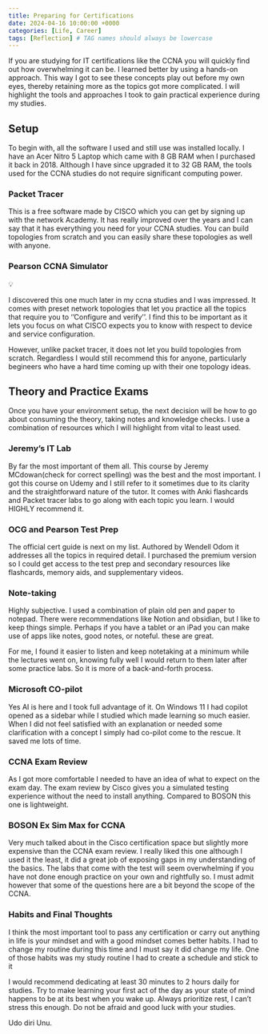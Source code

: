 ```yaml
---
title: Preparing for Certifications
date: 2024-04-16 10:00:00 +0000
categories: [Life, Career]
tags: [Reflection] # TAG names should always be lowercase
---
```


If you are studying for IT certifications like the CCNA you will quickly find out how overwhelming it can be. I learned better by using a hands-on approach. This way I got to see these concepts play out before my own eyes, thereby retaining more as the topics got more complicated. I will highlight the tools and approaches I took to gain practical experience during my studies.

## Setup

To begin with, all the software I used and still use was installed locally. I have an Acer Nitro 5 Laptop which came with 8 GB RAM when I purchased it back in 2018. Although I have since upgraded it to 32 GB RAM, the tools used for the CCNA studies do not require significant computing power.

### Packet Tracer

 <!--image here-->

This is a free software made by CISCO which you can get by signing up with the network Academy. It has really improved over the years and I can say that it has everything you need for your CCNA studies. You can build topologies from scratch and you can easily share these topologies as well with anyone.

### Pearson CCNA Simulator

💡 <!--image here-->

I discovered this one much later in my ccna studies and I was impressed. It comes with preset network topologies that let you practice all the topics that require you to ‘’Configure and verify’’. I find this to be important as it lets you focus on what CISCO expects you to know with respect to device and service configuration.

However, unlike packet tracer, it does not let you build topologies from scratch. Regardless I would still recommend this for anyone, particularly begineers who have a hard time coming up with their one topology ideas.

## Theory and Practice Exams

Once you have your environment setup, the next decision will be how to go about consuming the theory, taking notes and knowledge checks. I use a combination of resources which I will highlight from vital to least used.

### Jeremy’s IT Lab

By far the most important of them all. This course by Jeremy MCdowan(check for correct spelling) was the best and the most important. I got this course on Udemy and I still refer to it sometimes due to its clarity and the straightforward nature of the tutor. It comes with Anki flashcards and Packet tracer labs to go along with each topic you learn. I would HIGHLY recommend it.

### OCG and Pearson Test Prep

The official cert guide is next on my list. Authored by Wendell Odom it addresses all the topics in required detail. I purchased the premium version so I could get access to the test prep and secondary resources like flashcards, memory aids, and supplementary videos.

### Note-taking

Highly subjective. I used a combination of plain old pen and paper to notepad. There were recommendations like Notion and obsidian, but I like to keep things simple. Perhaps if you have a tablet or an iPad you can make use of apps like notes, good notes, or noteful. these are great.

For me, I found it easier to listen and keep notetaking at a minimum while the lectures went on, knowing fully well I would return to them later after some practice labs. So it is more of a back-and-forth process.

### Microsoft CO-pilot

Yes AI is here and I took full advantage of it. On Windows 11 I had copilot opened as a sidebar while I studied which made learning so much easier. When I did not feel satisfied with an explanation or needed some clarification with a concept I simply had co-pilot come to the rescue. It saved me lots of time.

 <!--image here-->

### CCNA Exam Review

As I got more comfortable I needed to have an idea of what to expect on the exam day. The exam review by Cisco gives you a simulated testing experience without the need to install anything. Compared to BOSON this one is lightweight.

### BOSON Ex Sim Max for CCNA

Very much talked about in the Cisco certification space but slightly more expensive than the CCNA exam review. I really liked this one although I used it the least, it did a great job of exposing gaps in my understanding of the basics. The labs that come with the test will seem overwhelming if you have not done enough practice on your own and rightfully so. I must admit however that some of the questions here are a bit beyond the scope of the CCNA.

### Habits and Final Thoughts

I think the most important tool to pass any certification or carry out anything in life is your mindset and with a good mindset comes better habits. I had to change my routine during this time and I must say it did change my life. One of those habits was my study routine I had to create a schedule and stick to it

I would recommend dedicating at least 30 minutes to 2 hours daily for studies. Try to make learning your first act of the day as your state of mind happens to be at its best when you wake up. Always prioritize rest, I can’t stress this enough. Do not be afraid and good luck with your studies.

Udo diri Unu.
